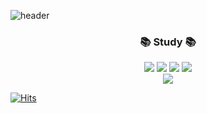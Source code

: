 ![header](https://capsule-render.vercel.app/api?type=waving&color=gradient&height=120&animation=fadeIn&section=footer)

<h3 align="center">📚 Study 📚</h3>
<p align="center">
  <img src="https://img.shields.io/badge/clang-00599C?style=for-the-badge&logo=c&logoColor=white">
  <img src="https://img.shields.io/badge/python-3776AB?style=for-the-badge&logo=python&logoColor=white">
  <img src="https://img.shields.io/badge/php-777BB4?style=for-the-badge&logo=php&logoColor=white">
  <img src="https://img.shields.io/badge/mysql-4479A1?style=for-the-badge&logo=mysql&logoColor=white">
  <br>
  <img src="https://img.shields.io/badge/vsc-007ACC?style=for-the-badge&logo=visualstudiocode&logoColor=white">
  <br>
</p>




[![Hits](https://hits.seeyoufarm.com/api/count/incr/badge.svg?url=https%3A%2F%2Fgithub.com%2Fhxx-ny&count_bg=%23000000&title_bg=%2303408C&icon=apple.svg&icon_color=%23FFFFFF&title=people&edge_flat=false)](https://hits.seeyoufarm.com)
